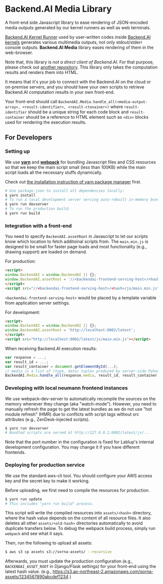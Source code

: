 # Backend.AI Media Library

A front-end side Javascript library to ease rendering of JSON-encoded media outputs
generated by our kernel runners as well as web terminals.

[Backend.AI Kernel Runner](https://github.com/lablup/backend.ai-kernel-runner)
used by user-written codes inside [Backend.AI
kernels](https://github.com/lablup/backend.ai-kernels) generates various
multimedia outputs, not only stdout/stderr console outputs.
**Backend.AI Media** library eases rendering of them in the web-browser.

Note that, this library is *not a direct client of Backend.AI*.
For that purpose, please check out [another
repository](https://github.com/lablup/backend.ai-client-js).
This library only takes the computation results and renders them into HTML.

It means that it's your job to connect with the Backend.AI on the cloud or
on-premise servers, and you should have your own scripts to retrieve Backend.AI
computation results in your own front-end.

Your front-end should call `BackendAI.Media.handle_all(<media-output-array>,
<result-identifier>, <result-ctonainer>)` where `result-identifier`
should be a unique string for each code block and `result-container` should
be a reference to HTML element such as `<div>` blocks used for rendering the
execution results.


## For Developers

### Setting up

We use [**yarn**](https://yarnpkg.com) and [**webpack**](https://webpack.js.org)
for bundling Javascript files and CSS resources so that we keep the main script
small (less than 100KB) while the main script loads all the necessary stuffs
dynamically.

Check out [the installation instruction of yarn package
manager](https://yarnpkg.com/en/docs/install) first.

```sh
# Use package.json to install all dependencies locally:
$ yarn install
# To run a local development server serving auto-rebuilt in-memory bundles:
$ yarn run devserver
# To run the production build:
$ yarn run build
```

### Integration with a front-end

You need to specify `BackendAI.assetRoot` in Javascript to let our scripts know
which location to fetch additoinal scripts from.
The `main.min.js` is designed to be small for faster page loads and most
functionality (e.g., drawing support) are loaded on demand.

For production:
```html
<script>
window.BackendAI = window.BackendAI || {};
window.BackendAI.assetRoot = '//<backendai-frontend-serving-host>/<hash>';
</script>
<script src="//<backendai-frontend-serving-host>/<hash>/js/main.min.js"></script>
```
`<backendai-frontend-serving-host>` would be placed by a template variable from application
server settings.

For development:
```html
<script>
window.BackendAI = window.BackendAI || {};
window.BackendAI.assetRoot = 'http://localhost:8002/latest';
</script>
<script src="http://localhost:8002/latest/js/main.min.js"></script>
```

When receiving Backend.AI execution results:
```javascript
var response = ...;
var result_id = ...;
var result_container = document.getElementById(...);
// media is a list of (type, data) tuples produced by server-side Pyhon packages
BackendAI.Media.handle_all(response.media, result_id, result_container);
```


### Developing with local neumann frontend instances

We use webpack-dev-server to automatically recompile the sources on the memory
whenever they change (aka "watch-mode").
However, you need to manually refresh the page to get the latest bundles as we
do not use "hot module refresh" (HMR) due to conflicts with script tags without
src attributes (e.g., ZenDesk-injected scripts).

```sh
$ yarn run devserver
# Bundled scripts are served at http://127.0.0.1:8002/latest/js/...
```

Note that the port number in the configuration is fixed for Lablup's internal
development configuration.  You may change it if you have different frontends.

### Deploying for production service

We use the standard aws-cli tool.  You should configure your AWS access key and
the secret key to make it working.

Before uploading, we first need to compile the resources for production.

```sh
$ yarn run update
# This includes "yarn run build" process.
```

This script will write the compiled resources into `assets/<hash>` directory,
where the hash value depends on the content of all resource files.
It also deletes all other `assets/<old-hash>` directories automatically to avoid
duplicate transfers below.
To debug the webpack build process, simply run `webpack` and see what it says.

Then, run the following to upload all assets:
```sh
$ aws s3 cp assets s3://sorna-assets/ --recursive
```

Afterwards, you must update the production configuration (e.g.,
`BACKENDAI_ASSET_ROOT` in Django/Flask settings) for your front-end using the
latest hash value.
(e.g., https://s3.ap-northeast-2.amazonaws.com/sorna-assets/1234567890abcdef1234 )

